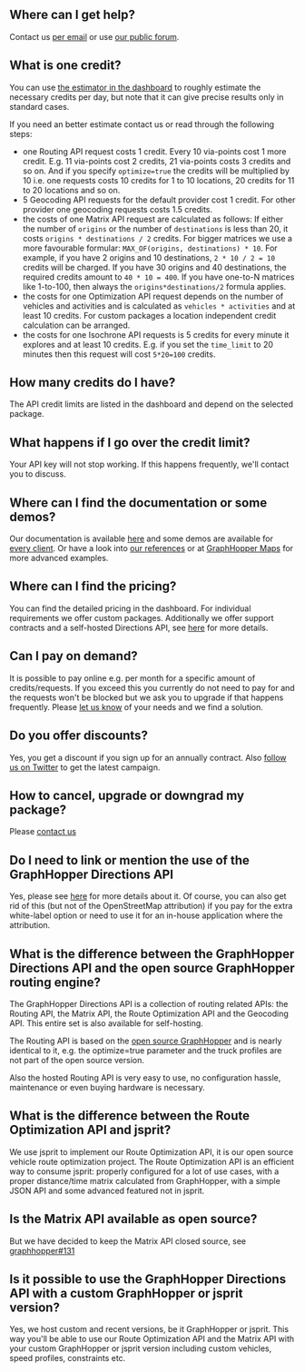 ## Where can I get help?

Contact us [per email](https://graphhopper.com/#contact) or use [our public forum](https://discuss.graphhopper.com/c/directions-api).

## What is one credit?

You can use [the estimator in the dashboard](https://graphhopper.com/dashboard/#/pricing) to roughly estimate the necessary credits per day, but note that it can give precise results only in standard cases. 

If you need an better estimate contact us or read through the following steps:

 * one Routing API request costs 1 credit. Every 10 via-points cost 1 more credit. E.g. 11 via-points cost 2 credits, 21 via-points costs 3 credits and so on. And if you specify `optimize=true` the credits will be multiplied by 10 i.e. one requests costs 10 credits for 1 to 10 locations, 20 credits for 11 to 20 locations and so on.
 * 5 Geocoding API requests for the default provider cost 1 credit. For other provider one geocoding requests costs 1.5 credits.
 * the costs of one Matrix API request are calculated as follows: If either the number of `origins` or the number of `destinations` is less than 20, it costs `origins * destinations / 2` credits. For bigger matrices we use a more favourable formular: `MAX_OF(origins, destinations) * 10`. For example, if you have 2 origins and 10 destinations, `2 * 10 / 2 = 10` credits will be charged. If you have 30 origins and 40 destinations, the required credits amount to `40 * 10 = 400`. If you have one-to-N matrices like 1-to-100, then always the `origins*destinations/2` formula applies.
 * the costs for one Optimization API request depends on the number of vehicles and activities and is calculated as `vehicles * activities` and at least 10 credits. For custom packages a location independent credit calculation can be arranged.
 * the costs for one Isochrone API requests is 5 credits for every minute it explores and at least 10 credits. E.g. if you set the `time_limit` to 20 minutes then this request will cost `5*20=100` credits.
  
## How many credits do I have?

The API credit limits are listed in the dashboard and depend on the selected package. 

## What happens if I go over the credit limit?

Your API key will not stop working. If this happens frequently, we'll contact you to discuss.

## Where can I find the documentation or some demos?

Our documentation is available [here](./index.md) and some demos are available for [every client](./index.md#api-clients-and-examples). Or have a look into [our references](https://graphhopper.com/#usecases) or at [GraphHopper Maps](https://graphhopper.com/maps/) for more advanced examples.

## Where can I find the pricing?

You can find the detailed pricing in the dashboard. For individual requirements we offer custom packages. Additionally we offer support contracts and a self-hosted Directions API, see [here](https://graphhopper.com/#enterprise) for more details.


## Can I pay on demand?

It is possible to pay online e.g. per month for a specific amount of credits/requests. If you exceed this you currently do not need to pay for and the requests won't be blocked but we ask you to upgrade if that happens frequently. Please [let us know](https://graphhopper.com/#contact) of your needs and we find a solution.


## Do you offer discounts?

Yes, you get a discount if you sign up for an annually contract. Also [follow us on Twitter](https://twitter.com/graphhopper) to get the latest campaign.


## How to cancel, upgrade or downgrad my package?

Please [contact us](https://graphhopper.com/#contact)


## Do I need to link or mention the use of the GraphHopper Directions API

Yes, please see [here](https://graphhopper.com/api/1/docs/#attribution) for more details about it. Of course, you can also get rid of this (but not of the OpenStreetMap attribution) if you pay for the extra white-label option or need to use it for an in-house application where the attribution.


## What is the difference between the GraphHopper Directions API and the open source GraphHopper routing engine?

The GraphHopper Directions API is a collection of routing related APIs: the Routing API, the Matrix API, the Route Optimization API and the Geocoding API. This entire set is also available for self-hosting.

The Routing API is based on the [open source GraphHopper](https://github.com/graphhopper/graphhopper/) and is nearly identical to it, e.g. the optimize=true parameter and the truck profiles are not part of the open source version.

Also the hosted Routing API is very easy to use, no configuration hassle, maintenance or even buying hardware is necessary.

## What is the difference between the Route Optimization API and jsprit?

We use jsprit to implement our Route Optimization API, it is our open source vehicle route optimization project. The Route Optimization API is an efficient way to consume jsprit: properly configured for a lot of use cases, with a proper distance/time matrix calculated from GraphHopper, with a simple JSON API and some advanced featured not in jsprit.

## Is the Matrix API available as open source?

But we have decided to keep the Matrix API closed source, see [graphhopper#131](https://github.com/graphhopper/graphhopper/issues/131)

## Is it possible to use the GraphHopper Directions API with a custom GraphHopper or jsprit version?

Yes, we host custom and recent versions, be it GraphHopper or jsprit. This way you'll be able to use our Route Optimization API and the Matrix API with your custom GraphHopper or jsprit version including custom vehicles, speed profiles, constraints etc.
